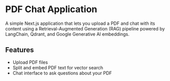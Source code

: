 # PDF Chat Application

A simple Next.js application that lets you upload a PDF and chat with its content using a Retrieval-Augmented Generation (RAG) pipeline powered by LangChain, Qdrant, and Google Generative AI embeddings.

## Features

- Upload PDF files
- Split and embed PDF text for vector search
- Chat interface to ask questions about your PDF
